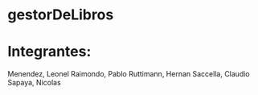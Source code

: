# gestorDeLibros

# Integrantes:
Menendez, Leonel
Raimondo, Pablo
Ruttimann, Hernan
Saccella, Claudio
Sapaya, Nicolas
